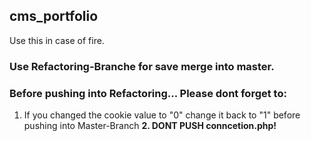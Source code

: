 ## cms_portfolio
Use this in case of fire.

### Use Refactoring-Branche for save merge into master.

### Before pushing into Refactoring... Please dont forget to:
1. If you changed the cookie value to "0" change it back to "1" before pushing into Master-Branch
**2. DONT PUSH conncetion.php!**
